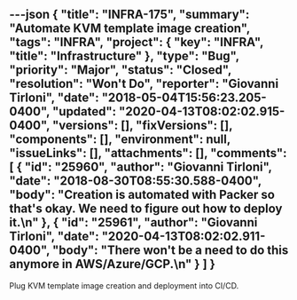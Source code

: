 ---json
{
  "title": "INFRA-175",
  "summary": "Automate KVM template image creation",
  "tags": "INFRA",
  "project": {
    "key": "INFRA",
    "title": "Infrastructure"
  },
  "type": "Bug",
  "priority": "Major",
  "status": "Closed",
  "resolution": "Won't Do",
  "reporter": "Giovanni Tirloni",
  "date": "2018-05-04T15:56:23.205-0400",
  "updated": "2020-04-13T08:02:02.915-0400",
  "versions": [],
  "fixVersions": [],
  "components": [],
  "environment": null,
  "issueLinks": [],
  "attachments": [],
  "comments": [
    {
      "id": "25960",
      "author": "Giovanni Tirloni",
      "date": "2018-08-30T08:55:30.588-0400",
      "body": "Creation is automated with Packer so that's okay. We need to figure out how to deploy it.\n"
    },
    {
      "id": "25961",
      "author": "Giovanni Tirloni",
      "date": "2020-04-13T08:02:02.911-0400",
      "body": "There won't be a need to do this anymore in AWS/Azure/GCP.\n"
    }
  ]
}
---
Plug KVM template image creation and deployment into CI/CD.

        
